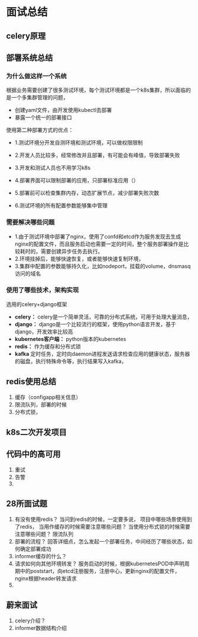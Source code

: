 # 面试总结

## celery原理

## 部署系统总结

### 为什么做这样一个系统

根据业务需要创建了很多测试环境，每个测试环境都是一个k8s集群，所以面临的是一个多集群管理的问题，

+ 创建yaml文件，由开发使用kubectl去部署
+ 暴露一个统一的部署接口

使用第二种部署方式的优点：

+ 1.测试环境分开发自测环境和测试环境，可以做权限限制

+ 2.开发人员比较多，经常修改并且部署，有可能会有峰值，导致部署失败

+ 3.开发和测试人员也不用学习k8s

+ 4.部署界面可以限制部署的应用，只部署标准应用（）

+ 5.部署前可以检查集群内存，动态扩展节点，减少部署失败次数

+ 6.测试环境的所有配置参数能够集中管理

### 需要解决哪些问题

+ 1.由于测试环境中部署了nginx，使用了confd和etcd作为服务发现去生成nginx的配置文件，而且服务启动也需要一定的时间，整个服务部署操作是比较耗时的，需要创建异步任务去执行。
+ 2.环境挂掉后，能够快速恢复，或者能够快速复制环境，
+ 3.集群中配置的参数能够持久化，比如nodeport，挂载的volume，dnsmasq访问的域名

### 使用了哪些技术，架构实现

选用的celery+django框架

+ **celery：** celery是一个简单灵活，可靠的分布式系统，可用于处理大量消息，
+ **django：** django是一个比较流行的框架，使用python语言开发，基于django，开发效率比较高
+ **kubernetes客户端：** python版本的kubernetes
+ **redis：** 作为缓存和分布式锁
+ **kafka** 定时任务，定时向daemon进程发送请求检查应用的健康状态，服务器的磁盘，执行特殊命令等，执行结果写入kafka，

## redis使用总结

1. 缓存（configapp相关信息）
2. 限流队列，部署的时候
3. 分布式锁，

## k8s二次开发项目

## 代码中的高可用

1. 重试
2. 告警
3. 

## 28所面试题

1. 有没有使用redis？
当问到redis的时候，一定要多说，
项目中哪些场景使用到了redis，
当用作缓存的时候需要注意哪些问题？
当使用分布式锁的时候需要注意哪些问题？
限流队列
2. 部署的流程？
回答详细点，怎么发起一个部署任务，中间经历了哪些状态，如何确定部署成功
3. informer缓存的什么？
4. 请求如何向其他环境转发？
服务启动的时候，根据kubernetesPOD中声明周期中的poststart，向etcd注册服务，注册中心，更新nginx的配置文件，nginx根据header转发请求
5. 

## 蔚来面试

1. celery介绍？
2. informer数据结构介绍